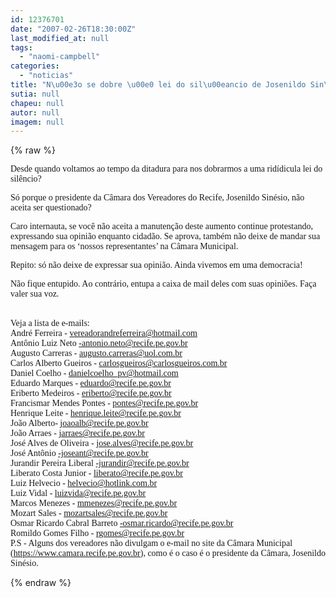```yaml
---
id: 12376701
date: "2007-02-26T18:30:00Z"
last_modified_at: null
tags:
  - "naomi-campbell"
categories:
  - "noticias"
title: "N\u00e3o se dobre \u00e0 lei do sil\u00eancio de Josenildo Sin\u00e9sio. Proteste"
sutia: null
chapeu: null
autor: null
imagem: null
---
```

{% raw %}
<p><P><FONT face=Verdana>Desde quando voltamos ao tempo da ditadura para nos dobrarmos a uma ridídicula lei do silêncio?</FONT></P></p>
<p><P><FONT face=Verdana>Só porque o presidente da Câmara dos Vereadores do Recife, Josenildo Sinésio, não aceita ser questionado?<BR></FONT></P></p>
<p><P><FONT face=Verdana>Caro internauta, se você não aceita a manutenção deste aumento continue protestando, expressando sua opinião enquanto cidadão. Se aprova, também não deixe de mandar sua mensagem para os ‘nossos representantes’ na Câmara Municipal.</FONT></P></p>
<p><P><FONT face=Verdana>Repito: só não deixe de expressar sua opinião. Ainda vivemos em uma democracia!</FONT></P></p>
<p><P><FONT face=Verdana>Não fique entupido. Ao contrário, entupa a caixa de mail deles com suas opiniões. Faça valer sua voz.</FONT></P></p>
<p><P><BR><FONT face=Verdana>Veja a lista de e-mails: <BR>André Ferreira - </FONT><A href=\"mailto:vereadorandreferreira@hotmail.com\"><FONT face=Verdana>vereadorandreferreira@hotmail.com</FONT></A><BR><FONT face=Verdana>Antônio Luiz Neto </FONT><A href=\"mailto:-antonio.neto@recife.pe.gov.br\"><FONT face=Verdana>-antonio.neto@recife.pe.gov.br</FONT></A><BR><FONT face=Verdana>Augusto Carreras - </FONT><A href=\"mailto:augusto.carreras@uol.com.br\"><FONT face=Verdana>augusto.carreras@uol.com.br</FONT></A><BR><FONT face=Verdana>Carlos Alberto Gueiros - </FONT><A href=\"mailto:carlosgueiros@carlosgueiros.com.br\"><FONT face=Verdana>carlosgueiros@carlosgueiros.com.br</FONT></A><BR><FONT face=Verdana>Daniel Coelho - </FONT><A href=\"mailto:danielcoelho_pv@hotmail.com\"><FONT face=Verdana>danielcoelho_pv@hotmail.com</FONT></A><BR><FONT face=Verdana>Eduardo Marques - </FONT><A href=\"mailto:eduardo@recife.pe.gov.br\"><FONT face=Verdana>eduardo@recife.pe.gov.br</FONT></A><BR><FONT face=Verdana>Eriberto Medeiros - </FONT><A href=\"mailto:eriberto@recife.pe.gov.br\"><FONT face=Verdana>eriberto@recife.pe.gov.br</FONT></A><BR><FONT face=Verdana>Francismar Mendes Pontes - </FONT><A href=\"mailto:pontes@recife.pe.gov.br\"><FONT face=Verdana>pontes@recife.pe.gov.br</FONT></A><BR><FONT face=Verdana>Henrique Leite - </FONT><A href=\"mailto:henrique.leite@recife.pe.gov.br\"><FONT face=Verdana>henrique.leite@recife.pe.gov.br</FONT></A><BR><FONT face=Verdana>João Alberto- </FONT><A href=\"mailto:joaoalb@recife.pe.gov.br\"><FONT face=Verdana>joaoalb@recife.pe.gov.br</FONT></A><BR><FONT face=Verdana>João Arraes - </FONT><A href=\"mailto:jarraes@recife.pe.gov.br\"><FONT face=Verdana>jarraes@recife.pe.gov.br</FONT></A><BR><FONT face=Verdana>José Alves de Oliveira - </FONT><A href=\"mailto:jose.alves@recife.pe.gov.br\"><FONT face=Verdana>jose.alves@recife.pe.gov.br</FONT></A><BR><FONT face=Verdana>José Antônio </FONT><A href=\"mailto:-joseant@recife.pe.gov.br\"><FONT face=Verdana>-joseant@recife.pe.gov.br</FONT></A><BR><FONT face=Verdana>Jurandir Pereira Liberal </FONT><A href=\"mailto:-jurandir@recife.pe.gov.br\"><FONT face=Verdana>-jurandir@recife.pe.gov.br</FONT></A><BR><FONT face=Verdana>Liberato Costa Junior - </FONT><A href=\"mailto:liberato@recife.pe.gov.br\"><FONT face=Verdana>liberato@recife.pe.gov.br</FONT></A><BR><FONT face=Verdana>Luiz Helvecio - </FONT><A href=\"mailto:helvecio@hotlink.com.br\"><FONT face=Verdana>helvecio@hotlink.com.br</FONT></A><BR><FONT face=Verdana>Luiz Vidal - </FONT><A href=\"mailto:luizvida@recife.pe.gov.br\"><FONT face=Verdana>luizvida@recife.pe.gov.br</FONT></A><BR><FONT face=Verdana>Marcos Menezes - </FONT><A href=\"mailto:mmenezes@recife.pe.gov.br\"><FONT face=Verdana>mmenezes@recife.pe.gov.br</FONT></A><BR><FONT face=Verdana>Mozart Sales - </FONT><A href=\"mailto:mozartsales@recife.pe.gov.br\"><FONT face=Verdana>mozartsales@recife.pe.gov.br</FONT></A><BR><FONT face=Verdana>Osmar Ricardo Cabral Barreto </FONT><A href=\"mailto:-osmar.ricardo@recife.pe.gov.br\"><FONT face=Verdana>-osmar.ricardo@recife.pe.gov.br</FONT></A><BR><FONT face=Verdana>Romildo Gomes Filho - </FONT><A href=\"mailto:rgomes@recife.pe.gov.br\"><FONT face=Verdana>rgomes@recife.pe.gov.br</FONT></A><BR><FONT face=Verdana>P.S - Alguns dos vereadores não divulgam o e-mail no site da Câmara Municipal (</FONT><A href=\"https://www.camara.recife.pe.gov.br/\"><FONT face=Verdana>https://www.camara.recife.pe.gov.br</FONT></A><FONT face=Verdana>), como é o caso é o presidente da Câmara, Josenildo Sinésio.</FONT></P> </p>
{% endraw %}